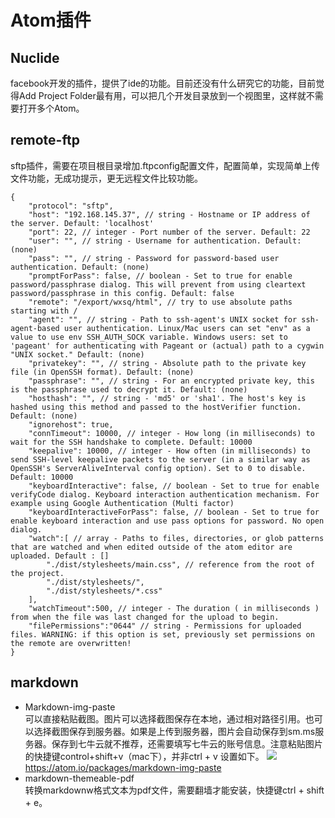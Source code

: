 # Atom插件
## Nuclide  
facebook开发的插件，提供了ide的功能。目前还没有什么研究它的功能，目前觉得Add Project Folder最有用，可以把几个开发目录放到一个视图里，这样就不需要打开多个Atom。

## remote-ftp  
sftp插件，需要在项目根目录增加.ftpconfig配置文件，配置简单，实现简单上传文件功能，无成功提示，更无远程文件比较功能。
```
{
    "protocol": "sftp",
    "host": "192.168.145.37", // string - Hostname or IP address of the server. Default: 'localhost'
    "port": 22, // integer - Port number of the server. Default: 22
    "user": "", // string - Username for authentication. Default: (none)
    "pass": "", // string - Password for password-based user authentication. Default: (none)
    "promptForPass": false, // boolean - Set to true for enable password/passphrase dialog. This will prevent from using cleartext password/passphrase in this config. Default: false
    "remote": "/export/wxsq/html", // try to use absolute paths starting with /
    "agent": "", // string - Path to ssh-agent's UNIX socket for ssh-agent-based user authentication. Linux/Mac users can set "env" as a value to use env SSH_AUTH_SOCK variable. Windows users: set to 'pageant' for authenticating with Pageant or (actual) path to a cygwin "UNIX socket." Default: (none)
    "privatekey": "", // string - Absolute path to the private key file (in OpenSSH format). Default: (none)
    "passphrase": "", // string - For an encrypted private key, this is the passphrase used to decrypt it. Default: (none)
    "hosthash": "", // string - 'md5' or 'sha1'. The host's key is hashed using this method and passed to the hostVerifier function. Default: (none)
    "ignorehost": true,
    "connTimeout": 10000, // integer - How long (in milliseconds) to wait for the SSH handshake to complete. Default: 10000
    "keepalive": 10000, // integer - How often (in milliseconds) to send SSH-level keepalive packets to the server (in a similar way as OpenSSH's ServerAliveInterval config option). Set to 0 to disable. Default: 10000
    "keyboardInteractive": false, // boolean - Set to true for enable verifyCode dialog. Keyboard interaction authentication mechanism. For example using Google Authentication (Multi factor)
    "keyboardInteractiveForPass": false, // boolean - Set to true for enable keyboard interaction and use pass options for password. No open dialog.
    "watch":[ // array - Paths to files, directories, or glob patterns that are watched and when edited outside of the atom editor are uploaded. Default : []
        "./dist/stylesheets/main.css", // reference from the root of the project.
        "./dist/stylesheets/",
        "./dist/stylesheets/*.css"
    ],
    "watchTimeout":500, // integer - The duration ( in milliseconds ) from when the file was last changed for the upload to begin.
    "filePermissions":"0644" // string - Permissions for uploaded files. WARNING: if this option is set, previously set permissions on the remote are overwritten!
}
```

## markdown
- Markdown-img-paste  
可以直接粘贴截图。图片可以选择截图保存在本地，通过相对路径引用。也可以选择截图保存到服务器。如果是上传到服务器，图片会自动保存到sm.ms服务器。保存到七牛云就不推荐，还需要填写七牛云的账号信息。注意粘贴图片的快捷键control+shift+v（mac下），并非ctrl + v 设置如下。
![](https://i.loli.net/2018/04/04/5ac4e35d0da5c.png)
https://atom.io/packages/markdown-img-paste
- markdown-themeable-pdf  
转换markdownw格式文本为pdf文件，需要翻墙才能安装，快捷键ctrl + shift + e。
